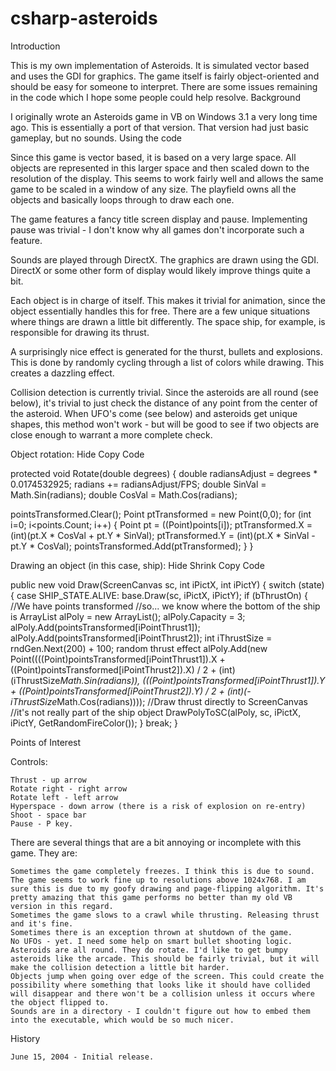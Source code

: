 # csharp-asteroids

Introduction

This is my own implementation of Asteroids. It is simulated vector based and uses the GDI for graphics. The game itself is fairly object-oriented and should be easy for someone to interpret. There are some issues remaining in the code which I hope some people could help resolve.
Background

I originally wrote an Asteroids game in VB on Windows 3.1 a very long time ago. This is essentially a port of that version. That version had just basic gameplay, but no sounds.
Using the code

Since this game is vector based, it is based on a very large space. All objects are represented in this larger space and then scaled down to the resolution of the display. This seems to work fairly well and allows the same game to be scaled in a window of any size. The playfield owns all the objects and basically loops through to draw each one.

The game features a fancy title screen display and pause. Implementing pause was trivial - I don't know why all games don't incorporate such a feature.

Sounds are played through DirectX. The graphics are drawn using the GDI. DirectX or some other form of display would likely improve things quite a bit.

Each object is in charge of itself. This makes it trivial for animation, since the object essentially handles this for free. There are a few unique situations where things are drawn a little bit differently. The space ship, for example, is responsible for drawing its thrust.

A surprisingly nice effect is generated for the thurst, bullets and explosions. This is done by randomly cycling through a list of colors while drawing. This creates a dazzling effect.

Collision detection is currently trivial. Since the asteroids are all round (see below), it's trivial to just check the distance of any point from the center of the asteroid. When UFO's come (see below) and asteroids get unique shapes, this method won't work - but will be good to see if two objects are close enough to warrant a more complete check.

Object rotation:
Hide   Copy Code

protected void Rotate(double degrees)
{
   double radiansAdjust = degrees * 0.0174532925;
   radians += radiansAdjust/FPS;
   double SinVal = Math.Sin(radians);
   double CosVal = Math.Cos(radians);

   pointsTransformed.Clear();
   Point ptTransformed = new Point(0,0);
   for (int i=0; i<points.Count; i++)
   {
      Point pt = ((Point)points[i]);
      ptTransformed.X = (int)(pt.X * CosVal + pt.Y * SinVal);
      ptTransformed.Y = (int)(pt.X * SinVal - pt.Y * CosVal);
      pointsTransformed.Add(ptTransformed);
   }
}

Drawing an object (in this case, ship):
Hide   Shrink   Copy Code

public new void Draw(ScreenCanvas sc, int iPictX, int iPictY)
{
   switch (state)
   {
      case SHIP_STATE.ALIVE:
         base.Draw(sc, iPictX, iPictY);
         if (bThrustOn)
         {
             //We have points transformed
             //so...  we know where the bottom of the ship is
            ArrayList alPoly = new ArrayList();
            alPoly.Capacity = 3;
            alPoly.Add(pointsTransformed[iPointThrust1]);
            alPoly.Add(pointsTransformed[iPointThrust2]);
            int iThrustSize = rndGen.Next(200) + 100;  random thrust effect
            alPoly.Add(new Point((((Point)pointsTransformed[iPointThrust1]).X +
              ((Point)pointsTransformed[iPointThrust2]).X) / 2 +
              (int)(iThrustSize*Math.Sin(radians)),
              (((Point)pointsTransformed[iPointThrust1]).Y +
              ((Point)pointsTransformed[iPointThrust2]).Y) / 2 +
              (int)(-iThrustSize*Math.Cos(radians))));
             //Draw thrust directly to ScreenCanvas
             //it's not really part of the ship object
            DrawPolyToSC(alPoly, sc, iPictX, iPictY, GetRandomFireColor());
         }
         break;
   }

Points of Interest

Controls:

    Thrust - up arrow
    Rotate right - right arrow
    Rotate left - left arrow
    Hyperspace - down arrow (there is a risk of explosion on re-entry)
    Shoot - space bar
    Pause - P key. 

There are several things that are a bit annoying or incomplete with this game. They are:

    Sometimes the game completely freezes. I think this is due to sound.
    The game seems to work fine up to resolutions above 1024x768. I am sure this is due to my goofy drawing and page-flipping algorithm. It's pretty amazing that this game performs no better than my old VB version in this regard.
    Sometimes the game slows to a crawl while thrusting. Releasing thrust and it's fine.
    Sometimes there is an exception thrown at shutdown of the game.
    No UFOs - yet. I need some help on smart bullet shooting logic.
    Asteroids are all round. They do rotate. I'd like to get bumpy asteroids like the arcade. This should be fairly trivial, but it will make the collision detection a little bit harder.
    Objects jump when going over edge of the screen. This could create the possibility where something that looks like it should have collided will disappear and there won't be a collision unless it occurs where the object flipped to.
    Sounds are in a directory - I couldn't figure out how to embed them into the executable, which would be so much nicer. 

History

    June 15, 2004 - Initial release. 
